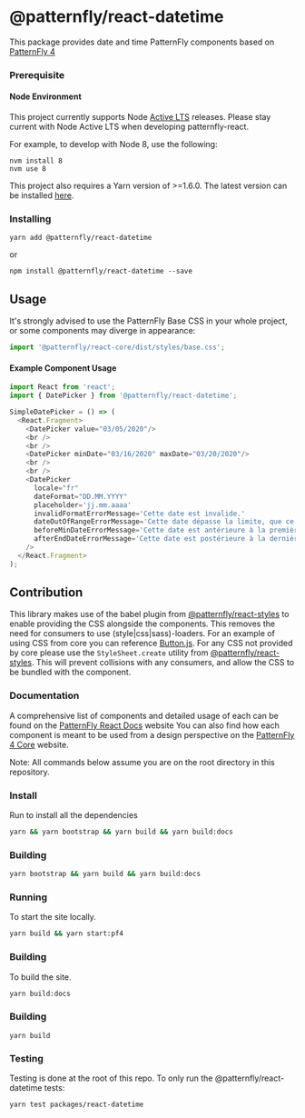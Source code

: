 # @patternfly/react-datetime

This package provides date and time PatternFly components based on [PatternFly 4][patternfly-4]

### Prerequisite

#### Node Environment

This project currently supports Node [Active LTS](https://github.com/nodejs/Release#release-schedule) releases. Please stay current with Node Active LTS when developing patternfly-react.

For example, to develop with Node 8, use the following:

```
nvm install 8
nvm use 8
```

This project also requires a Yarn version of >=1.6.0. The latest version can be installed [here](https://yarnpkg.com/).

### Installing

```
yarn add @patternfly/react-datetime
```

or

```
npm install @patternfly/react-datetime --save
```

## Usage

It's strongly advised to use the PatternFly Base CSS in your whole project, or some components may diverge in appearance:

```js
import '@patternfly/react-core/dist/styles/base.css';
```

#### Example Component Usage

```js
import React from 'react';
import { DatePicker } from '@patternfly/react-datetime';

SimpleDatePicker = () => (
  <React.Fragment>
    <DatePicker value="03/05/2020"/>
    <br />
    <br />
    <DatePicker minDate="03/16/2020" maxDate="03/20/2020"/>
    <br />
    <br />
    <DatePicker 
      locale="fr" 
      dateFormat="DD.MM.YYYY" 
      placeholder='jj.mm.aaaa'
      invalidFormatErrorMessage='Cette date est invalide.'
      dateOutOfRangeErrorMessage='Cette date dépasse la limite, que ce soit en borne inférieure ou supérieure.'
      beforeMinDateErrorMessage='Cette date est antérieure à la première date valide.'
      afterEndDateErrorMessage='Cette date est postérieure à la dernière date valide.'
    />
  </React.Fragment>
);
```

## Contribution

This library makes use of the babel plugin from [@patternfly/react-styles](../react-styles/README.md) to enable providing the CSS alongside the components. This removes the need for consumers to use (style|css|sass)-loaders. For an example of using CSS from core you can reference [Button.js](./src/components/Button/Button.js). For any CSS not provided by core please use the `StyleSheet.create` utility from [@patternfly/react-styles](../react-styles/README.md). This will prevent collisions with any consumers, and allow the CSS to be bundled with the component.

### Documentation

A comprehensive list of components and detailed usage of each can be found on the [PatternFly React Docs][docs] website
You can also find how each component is meant to be used from a design perspective on the [PatternFly 4 Core][patternfly-4] website.

Note: All commands below assume you are on the root directory in this repository.

### Install

Run to install all the dependencies

```sh
yarn && yarn bootstrap && yarn build && yarn build:docs
```

### Building

```sh
yarn bootstrap && yarn build && yarn build:docs
```

### Running

To start the site locally.

```sh
yarn build && yarn start:pf4
```

### Building

To build the site.

```sh
yarn build:docs
```

### Building

```
yarn build
```

### Testing

Testing is done at the root of this repo. To only run the @patternfly/react-datetime tests:

```
yarn test packages/react-datetime
```

[patternfly-4]: https://github.com/patternfly/patternfly-next
[docs]: https://patternfly-react.surge.sh
